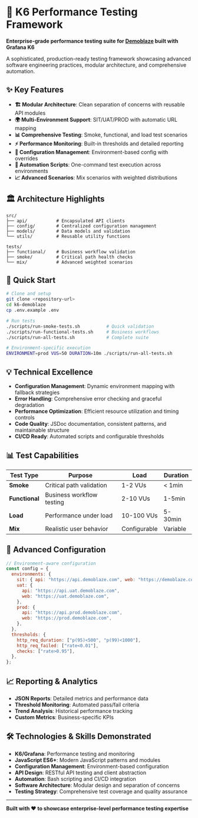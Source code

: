 # 🚀 K6 Performance Testing Framework

**Enterprise-grade performance testing suite for [Demoblaze](https://www.demoblaze.com/) built with Grafana K6**

A sophisticated, production-ready testing framework showcasing advanced software engineering practices, modular architecture, and comprehensive automation.

## ✨ Key Features

- **🏗️ Modular Architecture**: Clean separation of concerns with reusable API modules
- **🌍 Multi-Environment Support**: SIT/UAT/PROD with automatic URL mapping
- **📊 Comprehensive Testing**: Smoke, functional, and load test scenarios
- **⚡ Performance Monitoring**: Built-in thresholds and detailed reporting
- **🔧 Configuration Management**: Environment-based config with overrides
- **🤖 Automation Scripts**: One-command test execution across environments
- **📈 Advanced Scenarios**: Mix scenarios with weighted distributions

## 🏛️ Architecture Highlights

```
src/
├── api/           # Encapsulated API clients
├── config/        # Centralized configuration management
├── models/        # Data models and validation
└── utils/         # Reusable utility functions

tests/
├── functional/    # Business workflow validation
├── smoke/         # Critical path health checks
└── mix/           # Advanced weighted scenarios
```

## 🚀 Quick Start

```bash
# Clone and setup
git clone <repository-url>
cd k6-demoblaze
cp .env.example .env

# Run tests
./scripts/run-smoke-tests.sh          # Quick validation
./scripts/run-functional-tests.sh     # Business workflows
./scripts/run-all-tests.sh            # Complete suite

# Environment-specific execution
ENVIRONMENT=prod VUS=50 DURATION=10m ./scripts/run-all-tests.sh
```

## 💡 Technical Excellence

- **Configuration Management**: Dynamic environment mapping with fallback strategies
- **Error Handling**: Comprehensive error checking and graceful degradation
- **Performance Optimization**: Efficient resource utilization and timing controls
- **Code Quality**: JSDoc documentation, consistent patterns, and maintainable structure
- **CI/CD Ready**: Automated scripts and configurable thresholds

## 📊 Test Capabilities

| Test Type      | Purpose                   | Load         | Duration |
| -------------- | ------------------------- | ------------ | -------- |
| **Smoke**      | Critical path validation  | 1-2 VUs      | < 1min   |
| **Functional** | Business workflow testing | 2-10 VUs     | 1-5min   |
| **Load**       | Performance under load    | 10-100 VUs   | 5-30min  |
| **Mix**        | Realistic user behavior   | Configurable | Variable |

## 🔧 Advanced Configuration

```javascript
// Environment-aware configuration
const config = {
  environments: {
    sit: { api: "https://api.demoblaze.com", web: "https://demoblaze.com" },
    uat: {
      api: "https://api.uat.demoblaze.com",
      web: "https://uat.demoblaze.com",
    },
    prod: {
      api: "https://api.prod.demoblaze.com",
      web: "https://prod.demoblaze.com",
    },
  },
  thresholds: {
    http_req_duration: ["p(95)<500", "p(99)<1000"],
    http_req_failed: ["rate<0.01"],
    checks: ["rate>0.95"],
  },
};
```

## 📈 Reporting & Analytics

- **JSON Reports**: Detailed metrics and performance data
- **Threshold Monitoring**: Automated pass/fail criteria
- **Trend Analysis**: Historical performance tracking
- **Custom Metrics**: Business-specific KPIs

## 🛠️ Technologies & Skills Demonstrated

- **K6/Grafana**: Performance testing and monitoring
- **JavaScript ES6+**: Modern JavaScript patterns and modules
- **Configuration Management**: Environment-based configuration
- **API Design**: RESTful API testing and client abstraction
- **Automation**: Bash scripting and CI/CD integration
- **Software Architecture**: Modular design and separation of concerns
- **Testing Strategy**: Comprehensive test coverage and quality assurance

---

**Built with ❤️ to showcase enterprise-level performance testing expertise**
